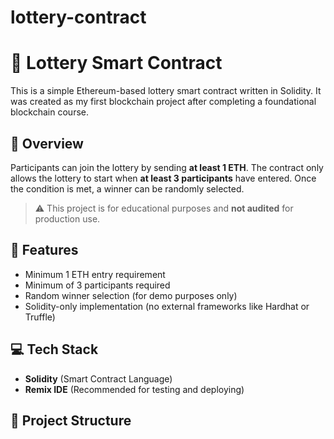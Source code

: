 # lottery-contract
# 🎰 Lottery Smart Contract

This is a simple Ethereum-based lottery smart contract written in Solidity. It was created as my first blockchain project after completing a foundational blockchain course.

## 📜 Overview

Participants can join the lottery by sending **at least 1 ETH**. The contract only allows the lottery to start when **at least 3 participants** have entered. Once the condition is met, a winner can be randomly selected.

> ⚠️ This project is for educational purposes and **not audited** for production use.

## 🚀 Features

- Minimum 1 ETH entry requirement
- Minimum of 3 participants required
- Random winner selection (for demo purposes only)
- Solidity-only implementation (no external frameworks like Hardhat or Truffle)

## 💻 Tech Stack

- **Solidity** (Smart Contract Language)
- **Remix IDE** (Recommended for testing and deploying)

## 📁 Project Structure

